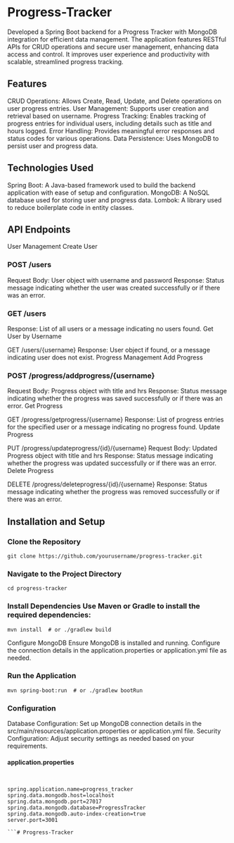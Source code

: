 # Progress-Tracker
Developed a Spring Boot backend for a Progress Tracker with MongoDB integration for efficient data management. The application features RESTful APIs for CRUD operations and secure user management, enhancing data access and control. It improves user experience and productivity with scalable, streamlined progress tracking.


## Features
CRUD Operations: Allows Create, Read, Update, and Delete operations on user progress entries.
User Management: Supports user creation and retrieval based on username.
Progress Tracking: Enables tracking of progress entries for individual users, including details such as title and hours logged.
Error Handling: Provides meaningful error responses and status codes for various operations.
Data Persistence: Uses MongoDB to persist user and progress data.

## Technologies Used

Spring Boot: A Java-based framework used to build the backend application with ease of setup and configuration.
MongoDB: A NoSQL database used for storing user and progress data.
Lombok: A library used to reduce boilerplate code in entity classes.


## API Endpoints
User Management
Create User

### POST /users

Request Body: User object with username and password
Response: Status message indicating whether the user was created successfully or if there was an error.


### GET /users
Response: List of all users or a message indicating no users found.
Get User by Username

GET /users/{username}
Response: User object if found, or a message indicating user does not exist.
Progress Management
Add Progress

### POST /progress/addprogress/{username}
Request Body: Progress object with title and hrs
Response: Status message indicating whether the progress was saved successfully or if there was an error.
Get Progress

GET /progress/getprogress/{username}
Response: List of progress entries for the specified user or a message indicating no progress found.
Update Progress

PUT /progress/updateprogress/{id}/{username}
Request Body: Updated Progress object with title and hrs
Response: Status message indicating whether the progress was updated successfully or if there was an error.
Delete Progress

DELETE /progress/deleteprogress/{id}/{username}
Response: Status message indicating whether the progress was removed successfully or if there was an error.


## Installation and Setup
 
 ### Clone the Repository

```
git clone https://github.com/yourusername/progress-tracker.git

```

### Navigate to the Project Directory

```
cd progress-tracker

```

### Install Dependencies Use Maven or Gradle to install the required dependencies:

```
mvn install  # or ./gradlew build

```

Configure MongoDB Ensure MongoDB is installed and running. Configure the connection details in the application.properties or application.yml file as needed.

### Run the Application


```mvn spring-boot:run  # or ./gradlew bootRun```

### Configuration
Database Configuration: Set up MongoDB connection details in the src/main/resources/application.properties or application.yml file.
Security Configuration: Adjust security settings as needed based on your requirements.


#### application.properties


```


spring.application.name=progress_tracker
spring.data.mongodb.host=localhost
spring.data.mongodb.port=27017
spring.data.mongodb.database=ProgressTracker
spring.data.mongodb.auto-index-creation=true
server.port=3001

```# Progress-Tracker
